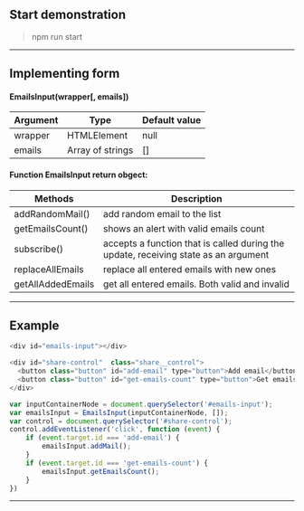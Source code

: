 ## Start demonstration
>npm run start
___

## Implementing form
#### EmailsInput(wrapper[, emails])
Argument | Type | Default value
--- | --- | ---
wrapper | HTMLElement | null
emails | Array of strings | []

#### Function EmailsInput return obgect:
Methods | Description 
 --- | --- 
 addRandomMail() | add random email to the list
 getEmailsCount() | shows an alert with valid emails count
 subscribe() | accepts a function that is called during the update, receiving state as an argument
 replaceAllEmails | replace all entered emails with new ones
 getAllAddedEmails | get all entered emails. Both valid and invalid
___

## Example
```dart in html
<div id="emails-input"></div>

<div id="share-control"  class="share__control">
  <button class="button" id="add-email" type="button">Add email</button>
  <button class="button" id="get-emails-count" type="button">Get emails count</button>
</div>
```
```javascript
var inputContainerNode = document.querySelector('#emails-input');
var emailsInput = EmailsInput(inputContainerNode, []);
var control = document.querySelector('#share-control');
control.addEventListener('click', function (event) {
    if (event.target.id === 'add-email') {
        emailsInput.addMail();
    }
    if (event.target.id === 'get-emails-count') {
        emailsInput.getEmailsCount();
    }
})
```
___